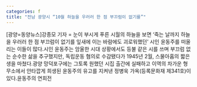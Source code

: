 ```yaml
---
categories: f
title: "전남 광양시 “10월 하늘을 우러러 한 점 부끄럼이 없기를”"
---
```

[광양=동양뉴스]강종모 기자 = 눈이 부시게 푸른 시월의 하늘을 보면 ‘죽는 날까지 하늘을 우러러 한 점 부끄럼이 없기를 잎새에 이는 바람에도 괴로워했던’ 시인 윤동주를 떠올리는 이들이 많다.시인 윤동주는 암울한 시대 상황에서도 등불 같은 시를 쓰며 부끄럼 없는 순수한 삶을 추구했지만, 독립운동 혐의로 수감됐다가 1945년 2월, 스물아홉의 짧은 생을 마쳤다.광양 망덕포구에는 그토록 원했던 시집 출간에 실패하고 이역의 차가운 형무소에서 안타깝게 희생된 윤동주의 유고를 지켜낸 정병욱 가옥(등록문화재 제341호)이 있다.윤동주의 연희전